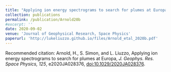 ```yaml
---
title: "Applying ion energy spectrograms to search for plumes at Europa"
collection: publications
permalink: /publication/Arnold20b
#excerpt: ''
date: 2020-09-02
venue: 'Journal of Geophysical Research, Space Physics'
paperurl: 'http://lukeliuzzo.github.io/files/Arnold_etal_2020b.pdf'
---
```


Recommended citation: Arnold, H., S. Simon, and L. Liuzzo, Applying ion energy spectrograms to search for plumes at Europa, <i>J. Geophys. Res. Space Physics, 125</i>, e2020JA028376, [doi:10.1029/2020JA028376](https://doi.org/10.1029/2020JA028376).
